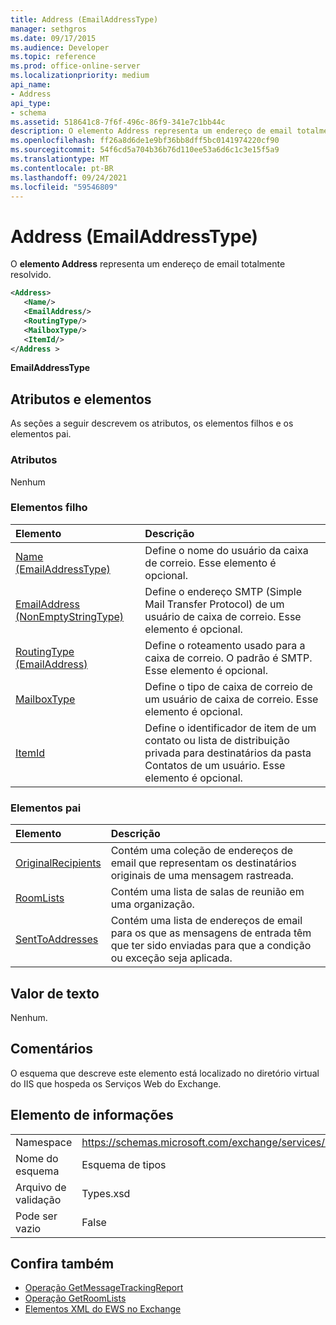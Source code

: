 ```yaml
---
title: Address (EmailAddressType)
manager: sethgros
ms.date: 09/17/2015
ms.audience: Developer
ms.topic: reference
ms.prod: office-online-server
ms.localizationpriority: medium
api_name:
- Address
api_type:
- schema
ms.assetid: 518641c8-7f6f-496c-86f9-341e7c1bb44c
description: O elemento Address representa um endereço de email totalmente resolvido.
ms.openlocfilehash: ff26a8d6de1e9bf36bb8dff5bc0141974220cf90
ms.sourcegitcommit: 54f6cd5a704b36b76d110ee53a6d6c1c3e15f5a9
ms.translationtype: MT
ms.contentlocale: pt-BR
ms.lasthandoff: 09/24/2021
ms.locfileid: "59546809"
---
```

# <a name="address-emailaddresstype"></a>Address (EmailAddressType)

O **elemento Address** representa um endereço de email totalmente resolvido. 
  
```XML
<Address>
   <Name/>
   <EmailAddress/>
   <RoutingType/>
   <MailboxType/>
   <ItemId/>
</Address >
```

 **EmailAddressType**
## <a name="attributes-and-elements"></a>Atributos e elementos

As seções a seguir descrevem os atributos, os elementos filhos e os elementos pai.
  
### <a name="attributes"></a>Atributos

Nenhum
  
### <a name="child-elements"></a>Elementos filho

|**Elemento**|**Descrição**|
|:-----|:-----|
|[Name (EmailAddressType)](name-emailaddresstype.md) <br/> |Define o nome do usuário da caixa de correio. Esse elemento é opcional.  <br/> |
|[EmailAddress (NonEmptyStringType)](emailaddress-nonemptystringtype.md) <br/> |Define o endereço SMTP (Simple Mail Transfer Protocol) de um usuário de caixa de correio. Esse elemento é opcional.  <br/> |
|[RoutingType (EmailAddress)](routingtype-emailaddress.md) <br/> |Define o roteamento usado para a caixa de correio. O padrão é SMTP. Esse elemento é opcional.  <br/> |
|[MailboxType](mailboxtype.md) <br/> |Define o tipo de caixa de correio de um usuário de caixa de correio. Esse elemento é opcional.  <br/> |
|[ItemId](itemid.md) <br/> |Define o identificador de item de um contato ou lista de distribuição privada para destinatários da pasta Contatos de um usuário. Esse elemento é opcional.  <br/> |
   
### <a name="parent-elements"></a>Elementos pai

|**Elemento**|**Descrição**|
|:-----|:-----|
|[OriginalRecipients](originalrecipients.md) <br/> |Contém uma coleção de endereços de email que representam os destinatários originais de uma mensagem rastreada.  <br/> |
|[RoomLists](roomlists.md) <br/> |Contém uma lista de salas de reunião em uma organização.  <br/> |
|[SentToAddresses](senttoaddresses.md) <br/> |Contém uma lista de endereços de email para os que as mensagens de entrada têm que ter sido enviadas para que a condição ou exceção seja aplicada.  <br/> |
   
## <a name="text-value"></a>Valor de texto

Nenhum.
  
## <a name="remarks"></a>Comentários

O esquema que descreve este elemento está localizado no diretório virtual do IIS que hospeda os Serviços Web do Exchange.
  
## <a name="element-information"></a>Elemento de informações

|||
|:-----|:-----|
|Namespace  <br/> |https://schemas.microsoft.com/exchange/services/2006/types  <br/> |
|Nome do esquema  <br/> |Esquema de tipos  <br/> |
|Arquivo de validação  <br/> |Types.xsd  <br/> |
|Pode ser vazio  <br/> |False  <br/> |
   
## <a name="see-also"></a>Confira também

- [Operação GetMessageTrackingReport](getmessagetrackingreport-operation.md) 
- [Operação GetRoomLists](getroomlists-operation.md)
- [Elementos XML do EWS no Exchange](ews-xml-elements-in-exchange.md)

